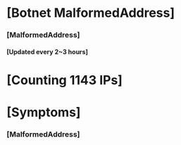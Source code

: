 # [Botnet MalformedAddress]
### [MalformedAddress]
#### [Updated every 2~3 hours]

# [Counting 1143 IPs]

# [Symptoms] 
###   [MalformedAddress]
